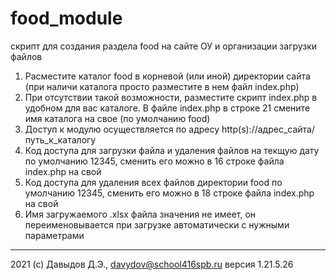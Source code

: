 # food_module
скрипт для создания раздела food на сайте ОУ и организации загрузки файлов

1) Расместите каталог food в корневой (или иной) директории сайта (при наличи каталога просто разместите в нем файл index.php)
2) При отсутствии такой возможности, разместите скрипт index.php в удобном для вас каталоге. В файле index.php в строке 21 смените имя каталога на свое (по умолчанию food)
4) Доступ к модулю осуществляется по адресу http(s)://адрес_сайта/путь_к_каталогу
5) Код доступа для загрузки файла и удаления файлов на текщую дату по умолчанию 12345, сменить его можно в 16 строке файла index.php на свой
6) Код доступа для удаления всех файлов директории food по умолчанию 12345, сменить его можно в 18 строке файла index.php на свой
7) Имя загружаемого .xlsx файла значения не имеет, он переименовывается при загрузке автоматически с нужными параметрами

----------------------------------------------

2021 (c) Давыдов Д.Э., davydov@school416spb.ru
версия 1.21.5.26
